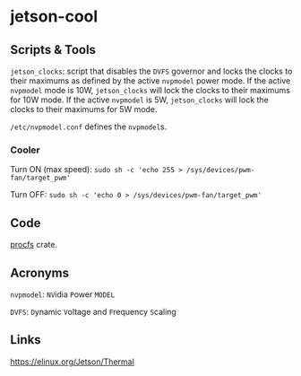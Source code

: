 # jetson-cool

## Scripts & Tools

`jetson_clocks`: script that disables the `DVFS` governor and locks the clocks to their maximums as defined by the active `nvpmodel` power mode. If the active `nvpmodel` mode is 10W, `jetson_clocks` will lock the clocks to their maximums for 10W mode. If the active `nvpmodel` is 5W, `jetson_clocks` will lock the clocks to their maximums for 5W mode.

`/etc/nvpmodel.conf` defines the `nvpmodel`s.

### Cooler

Turn ON (max speed): `sudo sh -c 'echo 255 > /sys/devices/pwm-fan/target_pwm'`

Turn OFF: `sudo sh -c 'echo 0 > /sys/devices/pwm-fan/target_pwm'`

## Code

[procfs](https://docs.rs/procfs/0.8.0/) crate.

## Acronyms

`nvpmodel`: `NV`idia `P`ower `MODEL`

`DVFS`: `D`ynamic `V`oltage and `F`requency `S`caling 

## Links

https://elinux.org/Jetson/Thermal
